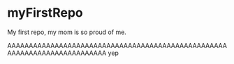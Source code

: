 # myFirstRepo
My first repo, my mom is so proud of me. 

AAAAAAAAAAAAAAAAAAAAAAAAAAAAAAAAAAAAAAAAAAAAAAAAAAAAAAAAAAAAAAAAAAAAAAAAAA
yep
